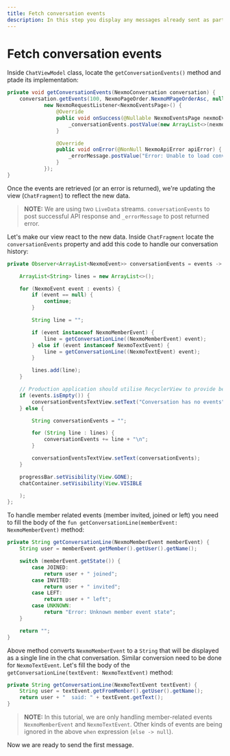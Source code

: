 ```yaml
---
title: Fetch conversation events
description: In this step you display any messages already sent as part of this Conversation
---
```


# Fetch conversation events

Inside `ChatViewModel` class, locate the `getConversationEvents()` method and ptade its implementation:

```java
private void getConversationEvents(NexmoConversation conversation) {
    conversation.getEvents(100, NexmoPageOrder.NexmoMPageOrderAsc, null,
            new NexmoRequestListener<NexmoEventsPage>() {
                @Override
                public void onSuccess(@Nullable NexmoEventsPage nexmoEventsPage) {
                    _conversationEvents.postValue(new ArrayList<>(nexmoEventsPage.getPageResponse().getData()));
                }

                @Override
                public void onError(@NonNull NexmoApiError apiError) {
                    _errorMessage.postValue("Error: Unable to load conversation events " + apiError.getMessage());
                }
            });
}
```

Once the events are retrieved (or an error is returned), we're updating the view (`ChatFragment`) to reflect the new data.

> **NOTE:** We are using two `LiveData` streams. `conversationEvents` to post successful API response and `_errorMessage` to post returned error.

Let's make our view react to the new data. Inside `ChatFragment` locate the `conversationEvents` property and add this code to handle our conversation history:

```java
private Observer<ArrayList<NexmoEvent>> conversationEvents = events -> {

    ArrayList<String> lines = new ArrayList<>();

    for (NexmoEvent event : events) {
        if (event == null) {
            continue;
        }

        String line = "";

        if (event instanceof NexmoMemberEvent) {
            line = getConversationLine((NexmoMemberEvent) event);
        } else if (event instanceof NexmoTextEvent) {
            line = getConversationLine((NexmoTextEvent) event);
        }

        lines.add(line);
    }

    // Production application should utilise RecyclerView to provide better UX
    if (events.isEmpty()) {
        conversationEventsTextView.setText("Conversation has no events");
    } else {

        String conversationEvents = "";

        for (String line : lines) {
            conversationEvents += line + "\n";
        }

        conversationEventsTextView.setText(conversationEvents);
    }

    progressBar.setVisibility(View.GONE);
    chatContainer.setVisibility(View.VISIBLE

    );
};
```

To handle member related events (member invited, joined or left) you need to fill the body of the `fun getConversationLine(memberEvent: NexmoMemberEvent)` method:

```java
private String getConversationLine(NexmoMemberEvent memberEvent) {
    String user = memberEvent.getMember().getUser().getName();

    switch (memberEvent.getState()) {
        case JOINED:
            return user + " joined";
        case INVITED:
            return user + " invited";
        case LEFT:
            return user + " left";
        case UNKNOWN:
            return "Error: Unknown member event state";
    }

    return "";
}
```

Above method converts `NexmoMemberEvent` to a `String` that will be displayed as a single line in the chat conversation. Similar conversion need to be done for `NexmoTextEvent`. Let's fill the body of the `getConversationLine(textEvent: NexmoTextEvent)` method:

```java
private String getConversationLine(NexmoTextEvent textEvent) {
    String user = textEvent.getFromMember().getUser().getName();
    return user + "  said: " + textEvent.getText();
}
```

> **NOTE:** In this tutorial, we are only handling member-related events `NexmoMemberEvent` and `NexmoTextEvent`. Other kinds of events are being ignored in the above `when` expression (`else -> null`).

Now we are ready to send the first message.
